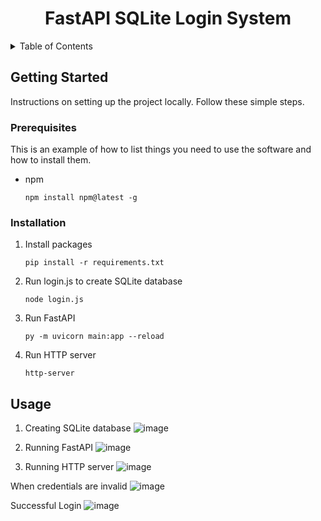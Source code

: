 <div align="center">
<h1 align="center">FastAPI SQLite Login System</h1>
</div>

<!-- TABLE OF CONTENTS -->
<details>
  <summary>Table of Contents</summary>
  <ol>
    <li>
      <a href="#getting-started">Getting Started</a>
      <ul>
        <li><a href="#prerequisites">Prerequisites</a></li>
        <li><a href="#installation">Installation</a></li>
      </ul>
    </li>
    <li><a href="#usage">Usage</a></li>
  </ol>
</details>

<!-- GETTING STARTED -->
## Getting Started

Instructions on setting up the project locally.
Follow these simple steps.

### Prerequisites

This is an example of how to list things you need to use the software and how to install them.
* npm
  ```
  npm install npm@latest -g
  ```

### Installation

1. Install packages
   ```
   pip install -r requirements.txt
   ```
2. Run login.js to create SQLite database
   ```
   node login.js
   ```
3. Run FastAPI
   ```
   py -m uvicorn main:app --reload
   ```
4. Run HTTP server
   ```
   http-server
   ```

<!-- USAGE EXAMPLES -->
## Usage
1. Creating SQLite database
![image](https://github.com/christiantansastro/fastapi-sqlite-login/assets/137610891/619c1c1c-cc5d-48d1-bbdc-b711305eaada)

3. Running FastAPI
![image](https://github.com/christiantansastro/fastapi-sqlite-login/assets/137610891/6455f72b-ea65-4341-a775-b52da2d18e81)

4. Running HTTP server
![image](https://github.com/christiantansastro/fastapi-sqlite-login/assets/137610891/af6cb6f5-9d49-4691-a9a0-e3813a505467)

When credentials are invalid
![image](https://github.com/christiantansastro/fastapi-sqlite-login/assets/137610891/3e5d0b2f-46ab-4f66-8be4-d3a49e596984)

Successful Login
![image](https://github.com/christiantansastro/fastapi-sqlite-login/assets/137610891/949b16c5-8b14-4dd4-8446-dd85970d91e5)
